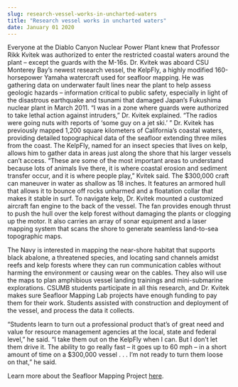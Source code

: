 ```yaml
---
slug: research-vessel-works-in-uncharted-waters
title: "Research vessel works in uncharted waters"
date: January 01 2020
---
```


 
<p>
  Everyone at the Diablo Canyon Nuclear Power Plant knew that Professor Rikk
  Kvitek was authorized to enter the restricted coastal waters around the plant
  – except the guards with the M-16s. Dr. Kvitek was aboard CSU Monterey Bay’s
  newest research vessel, the KelpFly, a highly modified 160-horsepower Yamaha
  watercraft used for seafloor mapping. He was gathering data on underwater
  fault lines near the plant to help assess geologic hazards – information
  critical to public safety, especially in light of the disastrous earthquake
  and tsunami that damaged Japan’s Fukushima nuclear plant in March 2011. “I was
  in a zone where guards were authorized to take lethal action against
  intruders,” Dr. Kvitek explained. “The radios were going nuts with reports of
  ‘some guy on a jet ski.’ ” Dr. Kvitek has previously mapped 1,200 square
  kilometers of California’s coastal waters, providing detailed topographical
  data of the seafloor extending three miles from the coast. The KelpFly, named
  for an insect species that lives on kelp, allows him to gather data in areas
  just along the shore that his larger vessels can’t access. “These are some of
  the most important areas to understand because lots of animals live there, it
  is where coastal erosion and sediment transfer occur, and it is where people
  play,” Kvitek said. The $300,000 craft can maneuver in water as shallow as 18
  inches. It features an armored hull that allows it to bounce off rocks
  unharmed and a floatation collar that makes it stable in surf. To navigate
  kelp, Dr. Kvitek mounted a customized aircraft fan engine to the back of the
  vessel. The fan provides enough thrust to push the hull over the kelp forest
  without damaging the plants or clogging up the motor. It also carries an array
  of sonar equipment and a laser mapping system that scans the shore to generate
  seamless land-to-sea topographic maps.
</p>
<p>
  The Navy is interested in mapping the near-shore habitat that supports black
  abalone, a threatened species, and locating sand channels amidst reefs and
  kelp forests where they can run communication cables without harming the
  environment or causing wear on the cables. They also will use the maps to plan
  amphibious vessel landing trainings and mini-submarine explorations. CSUMB
  students participate in all this research, and Dr. Kvitek makes sure Seafloor
  Mapping Lab projects have enough funding to pay them for their work. Students
  assisted with construction and deployment of the vessel, and process the data
  it collects.
</p>
<p>
  “Students learn to turn out a professional product that’s of great need and
  value for resource management agencies at the local, state and federal level,”
  he said. “I take them out on the KelpFly when I can. But I don’t let them
  drive it. The ability to go really fast – it goes up to 60 mph – in a short
  amount of time on a $300,000 vessel . . . I’m not ready to turn them loose on
  that,” he said.
</p>
<p>
  Learn more about the Seafloor Mapping Project
  <a href="https://seafloor.csumb.edu/">here</a>.
</p>
 
